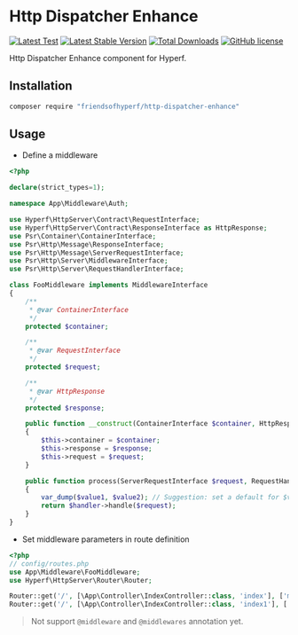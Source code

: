 # Http Dispatcher Enhance

[![Latest Test](https://github.com/friendsofhyperf/http-dispatcher-enhance/workflows/tests/badge.svg)](https://github.com/friendsofhyperf/http-dispatcher-enhance/actions)
[![Latest Stable Version](https://poser.pugx.org/friendsofhyperf/http-dispatcher-enhance/version.png)](https://packagist.org/packages/friendsofhyperf/http-dispatcher-enhance)
[![Total Downloads](https://poser.pugx.org/friendsofhyperf/http-dispatcher-enhance/d/total.png)](https://packagist.org/packages/friendsofhyperf/http-dispatcher-enhance)
[![GitHub license](https://img.shields.io/github/license/friendsofhyperf/http-dispatcher-enhance)](https://github.com/friendsofhyperf/http-dispatcher-enhance)

Http Dispatcher Enhance component for Hyperf.

## Installation

```bash
composer require "friendsofhyperf/http-dispatcher-enhance"
```

## Usage

- Define a middleware

```php
<?php

declare(strict_types=1);

namespace App\Middleware\Auth;

use Hyperf\HttpServer\Contract\RequestInterface;
use Hyperf\HttpServer\Contract\ResponseInterface as HttpResponse;
use Psr\Container\ContainerInterface;
use Psr\Http\Message\ResponseInterface;
use Psr\Http\Message\ServerRequestInterface;
use Psr\Http\Server\MiddlewareInterface;
use Psr\Http\Server\RequestHandlerInterface;

class FooMiddleware implements MiddlewareInterface
{
    /**
     * @var ContainerInterface
     */
    protected $container;

    /**
     * @var RequestInterface
     */
    protected $request;

    /**
     * @var HttpResponse
     */
    protected $response;

    public function __construct(ContainerInterface $container, HttpResponse $response, RequestInterface $request)
    {
        $this->container = $container;
        $this->response = $response;
        $this->request = $request;
    }

    public function process(ServerRequestInterface $request, RequestHandlerInterface $handler, $value1, $value2): ResponseInterface
    {
        var_dump($value1, $value2); // Suggestion: set a default for $value1 and $value2.
        return $handler->handle($request);
    }
}
```

- Set middleware parameters in route definition

```php
<?php
// config/routes.php
use App\Middleware\FooMiddleware;
use Hyperf\HttpServer\Router\Router;

Router::get('/', [\App\Controller\IndexController::class, 'index'], ['middleware' => [FooMiddleware::class, 1, 2]]);
Router::get('/', [\App\Controller\IndexController::class, 'index1'], ['middleware' => [FooMiddleware::class, 3, 4]]);
```

> Not support `@middleware` and `@middlewares` annotation yet.
